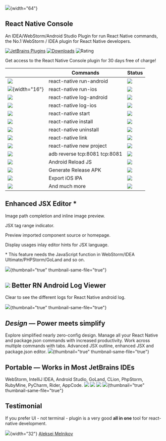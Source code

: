 [//]: # (title:  Introduction)

![](jsx_16.svg){width="64"}
## React Native Console

An IDEA/WebStorm/Android Studio Plugin for run React Native commands, the No.1 WebStorm / IDEA plugin for React Native
developers.

[![JetBrains Plugins](https://img.shields.io/jetbrains/plugin/v/9564-react-native-console.svg)](https://plugins.jetbrains.com/plugin/9564-react-native-console)
[![Downloads](https://img.shields.io/jetbrains/plugin/d/9564-react-native-console.svg)](https://plugins.jetbrains.com/plugin/9564-react-native-console) ![Rating](https://img.shields.io/jetbrains/plugin/r/rating/9564)

Get access to the React Native Console plugin for 30 days free of charge!

|                                          | Commands                      | Status                  |
|------------------------------------------|-------------------------------|-------------------------|
| ![](android.svg)                         | react-native run-android      | ![](icon-available.svg) |
| ![](iphone_simulator@2x.png){width="16"} | react-native run-ios          | ![](icon-available.svg) |
| ![](inspectionsEye.svg)                  | react-native log-android      | ![](icon-available.svg) |
| ![](inspectionsEye.svg)                  | react-native log-ios          | ![](icon-available.svg) |
| ![](execute.svg)                         | react-native start            | ![](icon-available.svg) |
| ![](install.svg)                         | react-native install          | ![](icon-available.svg) |
| ![](uninstall.svg)                       | react-native uninstall        | ![](icon-available.svg) |
| ![](Link.svg)                            | react-native link             | ![](icon-available.svg) |
| ![](newFolder.svg)                       | react-native new project      | ![](icon-available.svg) |
| ![](Link.svg)                            | adb reverse tcp:8081 tcp:8081 | ![](icon-available.svg) |
| ![](sync_blue.svg)                         | Android Reload JS             | ![](icon-available.svg) |
| ![](android-file.svg)                    | Generate Release APK          | ![](icon-available.svg) |
| ![](ipa_file.svg)                        | Export iOS IPA                | ![](icon-available.svg) |
| ![](more.svg)                            | And much more                 | ![](sync_blue.svg)        |

## Enhanced JSX Editor *

Image path completion and inline image preview.

JSX tag range indicator.

Preview imported component source or homepage.

Display usages inlay editor hints for JSX language.

\* This feature needs the JavaScript function in WebStorm/IDEA Ultimate/PHPStorm/GoLand and so on.

![](rn-editor.png){thumbnail="true" thumbnail-same-file="true"}

## ![](inspectionsEye.svg) Better RN Android Log Viewer

Clear to see the different logs for React Native android log.

![](android-logviewer.png){thumbnail="true" thumbnail-same-file="true"}


## _Design_ — Power meets simplify

Explore simplified nearly zero-config design. Manage all your React Native and package.json commands with
increased productivity. Work across multiple commands with tabs. Advanced JSX outline, enhanced JSX and package.json editor.
![](rn-light.png){thumbnail="true" thumbnail-same-file="true"}

## Portable — Works in Most JetBrains IDEs
WebStorm, IntelliJ IDEA, Android Studio, GoLand, CLion, PhpStorm, RubyMine, PyCharm, Rider, AppCode.
 ![](windows.svg) ![](linux.svg) ![](macos.svg)
![](rnconsole-android.png){thumbnail="true" thumbnail-same-file="true"}

## Testimonial
If you prefer UI - not terminal - plugin is a very good <strong>all in one</strong> tool for react-native development.

![](defaultAvatar.svg){width="32"}  [Aleksei Melnikov](https://plugins.jetbrains.com/author/9549dc78-0d7f-43c5-9017-57618af8c484)
